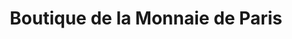 ---
title: "Boutique de la Monnaie de Paris"
url: /paris/boutique-de-la-monnaie-de-paris/
shop: cadeau
---